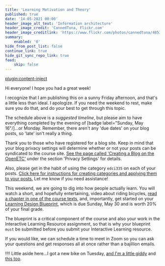 ```yaml
---
title: 'Learning Motivation and Theory'
published: true
date: '14-05-2021 00:00'
header_image_alt_text: 'Information architecture'
header_image_credit: 'CannedTuna, Flickr.com'
header_image_creditlink: 'https://www.flickr.com/photos/cannedtuna/4853380320/'
summary:
    enabled: '0'
hide_from_post_list: false
continue_link: true
hide_git_sync_repo_link: true
feed:
    skip: false
---
```


[plugin:content-inject](_week-2)

Hi everyone! I hope you had a great week!

I recognize that I am publishing this on a sunny Friday afternoon, and that's a little less than ideal. I apologize. If you need the weekend to rest, make sure you do that, and do your best to get through this topic.

The schedule above is a *suggested timeline*, but please aim to have everything completed by the evening of [badge label="Sunday, May 16"/]...or Monday. Remember, there aren't any 'due dates' on your blog posts, so 'late' isn't really a thing.

Thank you to those who have registered for a blog site. Keep in mind that your blog privacy settings will determine whether or not your posts can be syndicated to the course site. [See the page called 'Creating a Blog on the OpenETC'](https://edtechuvic.ca/edci335/creating-a-blog-on-the-openetc/) under the section 'Privacy Settings' for details.

Also, please get in the habit of using the category `edci335` on each of your posts. [Click here for instructions for creating categories and applying them to your posts.](https://www.wpbeginner.com/glossary/category/) Let me know if you need assistance!

This weekend, we are going to dig into how people actually learn. You will watch a short, and hopefully entertaining, video about riding bicycles, [read a chapter in one of the course texts](https://edtechbooks.org/lidtfoundations/learning_and_instruction), and, importantly, get started on your [Learning Design Blueprint](https://edtechuvic.ca/edci335/updated-learning-design-blueprint/), which is due Sunday, May 30 and is worth 20% of your final grade.

The blueprint is a critical component of the course and also your work in the Interactive Learning Resource assignment, so that is why your blueprint `must` be submitted before you submit your Interactive Learning resource.

If you would like, we can schedule a time to meet in Zoom so you can ask your questions and get responses all at once rather than a bajillion emails.

!!!! Little aside here...I got a new bike on Tuesday, [and I'm a little giddy](https://twitter.com/colinmadland/status/1392314846947856384?s=20) and [this too](https://twitter.com/colinmadland/status/1392725257941753858?s=20).
